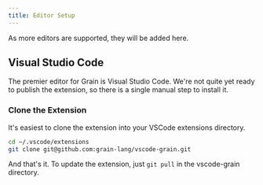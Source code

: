 ```yaml
---
title: Editor Setup
---
```


As more editors are supported, they will be added here.

## Visual Studio Code

The premier editor for Grain is Visual Studio Code. We're not quite yet ready to publish the extension, so there is a single manual step to install it.

### Clone the Extension

It's easiest to clone the extension into your VSCode extensions directory.

```bash
cd ~/.vscode/extensions
git clone git@github.com:grain-lang/vscode-grain.git
```

And that's it. To update the extension, just `git pull` in the vscode-grain directory.